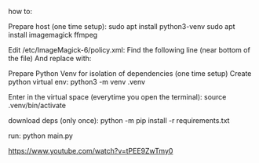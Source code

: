 how to:

Prepare host (one time setup):
sudo apt install python3-venv
sudo apt install imagemagick ffmpeg

Edit /etc/ImageMagick-6/policy.xml:
Find the following line (near bottom of the file) 
<policy domain="path" rights="none" pattern="@*" />
And replace with:
<!-- <policy domain="path" rights="none" pattern="@*"/> -->


Prepare Python Venv for isolation of dependencies (one time setup)
Create python virtual env:
python3 -m venv .venv



Enter in the virtual space (everytime you open the terminal):
source .venv/bin/activate

download deps (only once):
python -m pip install -r requirements.txt




run:
python main.py


https://www.youtube.com/watch?v=tPEE9ZwTmy0
